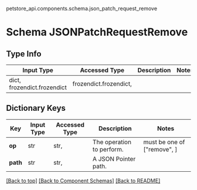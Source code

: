 petstore_api.components.schema.json_patch_request_remove
# Schema JSONPatchRequestRemove

## Type Info
Input Type | Accessed Type | Description | Notes
------------ | ------------- | ------------- | -------------
dict, frozendict.frozendict | frozendict.frozendict,  |  |

## Dictionary Keys
Key | Input Type | Accessed Type | Description | Notes
------------ | ------------- | ------------- | ------------- | -------------
**op** | str | str,  | The operation to perform. | must be one of ["remove", ]
**path** | str | str,  | A JSON Pointer path. |

[[Back to top]](#top) [[Back to Component Schemas]](../../../README.md#Component-Schemas) [[Back to README]](../../../README.md)
